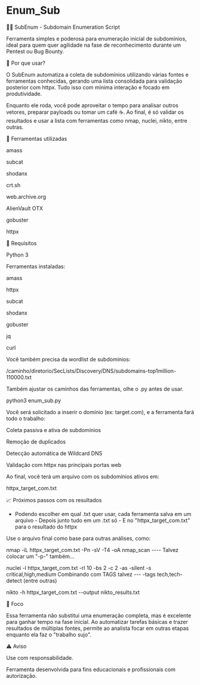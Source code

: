 # Enum_Sub

🕵️‍♂️ SubEnum - Subdomain Enumeration Script

Ferramenta simples e poderosa para enumeração inicial de subdomínios, ideal para quem quer agilidade na fase de reconhecimento durante um Pentest ou Bug Bounty.

🚀 Por que usar?

O SubEnum automatiza a coleta de subdomínios utilizando várias fontes e ferramentas conhecidas, gerando uma lista consolidada para validação posterior com httpx. Tudo isso com mínima interação e focado em produtividade.

Enquanto ele roda, você pode aproveitar o tempo para analisar outros vetores, preparar payloads ou tomar um café ☕. Ao final, é só validar os resultados e usar a lista com ferramentas como nmap, nuclei, nikto, entre outras.

🔧 Ferramentas utilizadas

amass

subcat

shodanx

crt.sh

web.archive.org

AlienVault OTX

gobuster

httpx

📂 Requisitos

Python 3

Ferramentas instaladas:

amass

httpx

subcat

shodanx

gobuster

jq

curl

Você também precisa da wordlist de subdomínios:

/caminho/diretorio/SecLists/Discovery/DNS/subdomains-top1million-110000.txt

Também ajustar os caminhos das ferramentas, olhe o .py antes de usar.

python3 enum_sub.py

Você será solicitado a inserir o domínio (ex: target.com), e a ferramenta fará todo o trabalho:

Coleta passiva e ativa de subdomínios

Remoção de duplicados

Detecção automática de Wildcard DNS

Validação com httpx nas principais portas web

Ao final, você terá um arquivo com os subdomínios ativos em:

httpx_target_com.txt

📈 Próximos passos com os resultados 

- Podendo escolher em qual .txt quer usar, cada ferramenta salva em um arquivo - Depois junto tudo em um .txt só - E no "httpx_target_com.txt" para o resultado do httpx

Use o arquivo final como base para outras análises, como:

nmap -iL httpx_target_com.txt -Pn -sV -T4 -oA nmap_scan ---- Talvez colocar um "-p-" também...

nuclei -l httpx_target_com.txt -rl 10 -bs 2 -c 2 -as -silent -s critical,high,medium
Combinando com TAGS talvez --- -tags tech,tech-detect (entre outras)

nikto -h httpx_target_com.txt --output nikto_results.txt

🎯 Foco

Essa ferramenta não substitui uma enumeração completa, mas é excelente para ganhar tempo na fase inicial. Ao automatizar tarefas básicas e trazer resultados de múltiplas fontes, permite ao analista focar em outras etapas enquanto ela faz o "trabalho sujo".

⚠️ Aviso

Use com responsabilidade.

Ferramenta desenvolvida para fins educacionais e profissionais com autorização.
